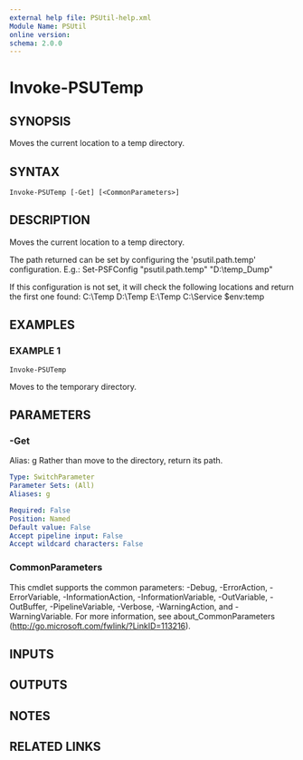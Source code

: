 ```yaml
---
external help file: PSUtil-help.xml
Module Name: PSUtil
online version:
schema: 2.0.0
---
```


# Invoke-PSUTemp

## SYNOPSIS
Moves the current location to a temp directory.

## SYNTAX

```
Invoke-PSUTemp [-Get] [<CommonParameters>]
```

## DESCRIPTION
Moves the current location to a temp directory.

The path returned can be set by configuring the 'psutil.path.temp' configuration.
E.g.:
Set-PSFConfig "psutil.path.temp" "D:\temp\_Dump"

If this configuration is not set, it will check the following locations and return the first one found:
C:\Temp
D:\Temp
E:\Temp
C:\Service
$env:temp

## EXAMPLES

### EXAMPLE 1
```
Invoke-PSUTemp
```

Moves to the temporary directory.

## PARAMETERS

### -Get
Alias: g
Rather than move to the directory, return its path.

```yaml
Type: SwitchParameter
Parameter Sets: (All)
Aliases: g

Required: False
Position: Named
Default value: False
Accept pipeline input: False
Accept wildcard characters: False
```

### CommonParameters
This cmdlet supports the common parameters: -Debug, -ErrorAction, -ErrorVariable, -InformationAction, -InformationVariable, -OutVariable, -OutBuffer, -PipelineVariable, -Verbose, -WarningAction, and -WarningVariable. For more information, see about_CommonParameters (http://go.microsoft.com/fwlink/?LinkID=113216).

## INPUTS

## OUTPUTS

## NOTES

## RELATED LINKS
